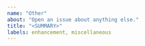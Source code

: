 ```yaml
---
name: "Other"
about: "Open an issue about anything else."
title: "<SUMMARY>"
labels: enhancement, miscellaneous
---
```


<!-- Summary of the issue -->

